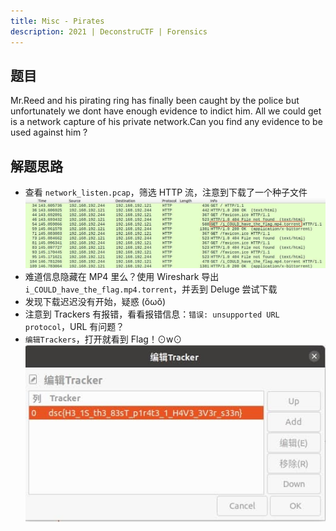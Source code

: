 ```yaml
---
title: Misc - Pirates
description: 2021 | DeconstruCTF | Forensics
---
```


## 题目

Mr.Reed and his pirating ring has finally been caught by the police but unfortunately we dont have enough evidence to indict him.
All we could get is a network capture of his private network.Can you find any evidence to be used against him ?

## 解题思路

- 查看 `network_listen.pcap`，筛选 HTTP 流，注意到下载了一个种子文件<br>
![i_COULD_have_the_flag.mp4.torrent](img/pirates01.jpg)
- 难道信息隐藏在 MP4 里么？使用 Wireshark 导出 `i_COULD_have_the_flag.mp4.torrent`，并丢到 Deluge 尝试下载
- 发现下载迟迟没有开始，疑惑 (ŏωŏ)
- 注意到 Trackers 有报错，看看报错信息：`错误: unsupported URL protocol`，URL 有问题？
- `编辑Trackers`，打开就看到 Flag！⊙w⊙<br>
![dsc{H3_1S_th3_83sT_p1r4t3_1_H4V3_3V3r_s33n}](img/pirates02.jpg)